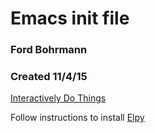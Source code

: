 # Emacs init file
### Ford Bohrmann
### Created 11/4/15

[Interactively Do Things](http://emacswiki.org/emacs/InteractivelyDoThings)

Follow instructions to install [Elpy](https://github.com/jorgenschaefer/elpy)











